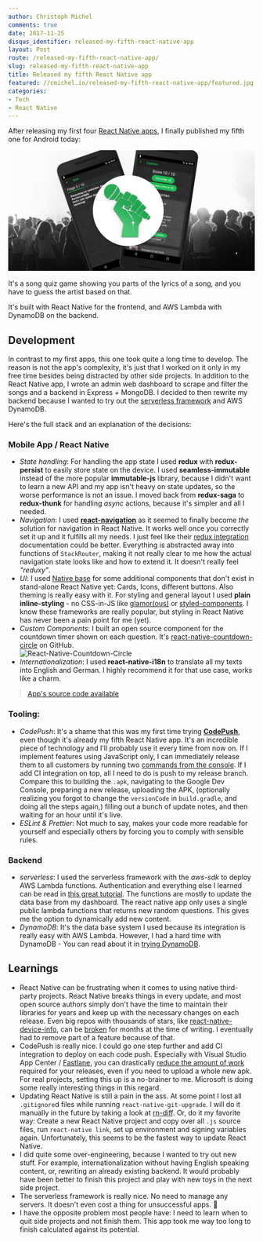 ```yaml
---
author: Christoph Michel
comments: true
date: 2017-11-25
disqus_identifier: released-my-fifth-react-native-app
layout: Post
route: /released-my-fifth-react-native-app/
slug: released-my-fifth-react-native-app
title: Released my fifth React Native app
featured: //cmichel.io/released-my-fifth-react-native-app/featured.jpg
categories:
- Tech
- React Native
---
```


After releasing my first four [React Native apps](/released-fourth-react-native-app/), I finally published my fifth one for Android today:

[![React Native Rap Quiz](./featured.jpg)](https://play.google.com/store/apps/details?id=io.cmichel.rapquiz)

It's a song quiz game showing you parts of the lyrics of a song, and you have to guess the artist based on that.

It's built with React Native for the frontend, and AWS Lambda with DynamoDB on the backend.

## Development
In contrast to my first apps, this one took quite a long time to develop. The reason is not the app's complexity, it's just that I worked on it only in my free time besides being distracted by other side projects. In addition to the React Native app, I wrote an admin web dashboard to scrape and filter the songs and a backend in Express + MongoDB. I decided to then rewrite my backend because I wanted to try out the [serverless framework](https://serverless.com/framework/) and AWS DynamoDB.

Here's the full stack and an explanation of the decisions:

### Mobile App / React Native
* *State handling*: For handling the app state I used **redux** with **redux-persist** to easily store state on the device. I used **seamless-immutable** instead of the more popular **immutable-js** library, because I didn't want to learn a new API and my app isn't heavy on state updates, so the worse performance is not an issue. I moved back from **redux-saga** to **redux-thunk** for handling *async* actions, because it's simpler and all I needed.
* *Navigation*: I used [**react-navigation**](https://reactnavigation.org/) as it seemed to finally become *the* solution for navigation in React Native. It works well once you correctly set it up and it fulfills all my needs. I just feel like their [redux integration](https://reactnavigation.org/docs/guides/redux) documentation could be better. Everything is abstracted away into functions of `StackRouter`, making it not really clear to me how the actual navigation state looks like and how to extend it. It doesn't really feel *"reduxy"*.
* *UI*: I used [Native base](https://docs.nativebase.io/Components.html#Components) for some additional components that don't exist in stand-alone React Native yet: Cards, Icons, different buttons. Also theming is really easy with it. For styling and general layout I used **plain inline-styling** - no CSS-in-JS like [glamor(ous)](https://github.com/paypal/glamorous) or [styled-components](https://github.com/styled-components/styled-components). I know these frameworks are really popular, but styling in React Native has never been a pain point for me (yet).
* *Custom Components*: I built an open source component for the countdown timer shown on each question. It's [react-native-countdown-circle](https://github.com/MrToph/react-native-countdown-circle) on GitHub.  
  ![React-Native-Countdown-Circle](https://raw.githubusercontent.com/MrToph/react-native-countdown-circle/master/README/featured.gif)
* *Internationalization*: I used **react-native-i18n** to translate all my texts into English and German. I highly recommend it for that use case, works like a charm.

> [App's source code available](https://github.com/MrToph/quiz-app)

### Tooling:
* *CodePush*: It's a shame that this was my first time trying [**CodePush**](https://github.com/Microsoft/react-native-code-push), even though it's already my fifth React Native app. It's an incredible piece of technology and I'll probably use it every time from now on. If I implement features using JavaScript only, I can immediately release them to all customers by running two [commands from the console](/code-push-cheat-sheet/). If I add CI integration on top, all I need to do is push to my release branch.
Compare this to building the `.apk`, navigating to the Google Dev Console, preparing a new release, uploading the APK, (optionally realizing you forgot to change the `versionCode` in `build.gradle`, and doing all the steps again,) filling out a bunch of update notes, and then waiting for an hour until it's live.
* *ESLint & Prettier*: Not much to say, makes your code more readable for yourself and especially others by forcing you to comply with sensible rules.

### Backend
* *serverless*: I used the serverless framework with the *aws-sdk* to deploy AWS Lambda functions. Authentication and everything else I learned can be read in [this great tutorial](https://serverless-stack.com). The functions are mostly to update the data base from my dashboard. The react native app only uses a single public lambda functions that returns new random questions. This gives me the option to dynamically add new content.
* *DynamoDB*: It's the data base system I used because its integration is really easy with AWS Lambda. However, I had a hard time with DynamoDB - You can read about it in [trying DynamoDB](/trying-dynamodb/).

## Learnings
* React Native can be frustrating when it comes to using native third-party projects. React Native breaks things in every update, and most open source authors simply don't have the time to maintain their libraries for years and keep up with the necessary changes on each release. Even big repos with thousands of stars, like [react-native-device-info](https://github.com/rebeccahughes/react-native-device-info), can be [broken](https://github.com/rebeccahughes/react-native-device-info/issues/236) for months at the time of writing. I eventually had to remove part of a feature because of that.
* CodePush is really nice. I could go one step further and add CI integration to deploy on each code push. Especially with Visual Studio App Center / [Fastlane](https://fastlane.tools/), you can drastically [reduce the amount of work](https://medium.com/react-native-training/setup-continuous-integration-with-react-native-50ad2f6145f4) required for your releases, even if you need to upload a whole new apk. For real projects, setting this up is a no-brainer to me. Microsoft is doing some really interesting things in this regard.
* Updating React Native is still a pain in the ass. At some point I lost all `.gitignore`d files while running `react-native-git-upgrade`. I will do it manually in the future by taking a look at [rn-diff](https://github.com/ncuillery/rn-diff). Or, do it my favorite way: Create a new React Native project and copy over all `.js` source files, run `react-native link`, set up environment and signing variables again. Unfortunately, this seems to be the fastest way to update React Native.
* I did quite some over-engineering, because I wanted to try out new stuff. For example, internationalization without having English speaking content, or, rewriting an already existing backend. It would probably have been better to finish this project and play with new toys in the next side project.
* The serverless framework is really nice. No need to manage any servers. It doesn't even cost a thing for unsuccessful apps. 🤷‍
* I have the opposite problem most people have: I need to learn when to quit side projects and not finish them. This app took me way too long to finish calculated against its potential.
